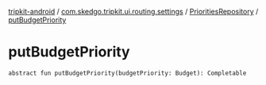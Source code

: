 [tripkit-android](../../index.md) / [com.skedgo.tripkit.ui.routing.settings](../index.md) / [PrioritiesRepository](index.md) / [putBudgetPriority](./put-budget-priority.md)

# putBudgetPriority

`abstract fun putBudgetPriority(budgetPriority: Budget): Completable`